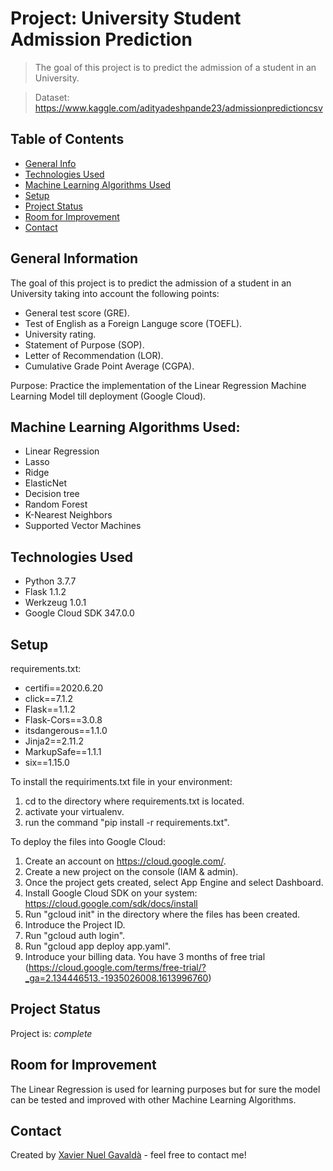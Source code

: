 # Project: University Student Admission Prediction
> The goal of this project is to predict the admission of a student in an University.

> Dataset: https://www.kaggle.com/adityadeshpande23/admissionpredictioncsv

## Table of Contents
* [General Info](#general-information)
* [Technologies Used](#technologies-used)
* [Machine Learning Algorithms Used](#ML-algorithms)
* [Setup](#setup)
* [Project Status](#project-status)
* [Room for Improvement](#room-for-improvement)
* [Contact](#contact)
<!-- * [License](#license) -->


## General Information
The goal of this project is to predict the admission of a student in an University taking into account the following points:
- General test score (GRE).
- Test of English as a Foreign Languge score (TOEFL).
- University rating.
- Statement of Purpose (SOP).
- Letter of Recommendation (LOR). 
- Cumulative Grade Point Average (CGPA).

Purpose: Practice the implementation of the Linear Regression Machine Learning Model till deployment (Google Cloud).

## Machine Learning Algorithms Used:
- Linear Regression
- Lasso
- Ridge
- ElasticNet
- Decision tree
- Random Forest
- K-Nearest Neighbors
- Supported Vector Machines

## Technologies Used
- Python 3.7.7
- Flask 1.1.2
- Werkzeug 1.0.1
- Google Cloud SDK 347.0.0


## Setup
requirements.txt:
- certifi==2020.6.20
- click==7.1.2
- Flask==1.1.2
- Flask-Cors==3.0.8
- itsdangerous==1.1.0
- Jinja2==2.11.2
- MarkupSafe==1.1.1
- six==1.15.0

To install the requiriments.txt file in your environment:
1. cd to the directory where requirements.txt is located.
2. activate your virtualenv.
3. run the command "pip install -r requirements.txt".

To deploy the files into Google Cloud:
1. Create an account on  https://cloud.google.com/.
2. Create a new project on the console (IAM & admin).
3. Once the project gets created, select App Engine and select Dashboard.
3. Install Google Cloud SDK on your system: https://cloud.google.com/sdk/docs/install
4. Run "gcloud init" in the directory where the files has been created.
5. Introduce the Project ID.
6. Run "gcloud auth login".
7. Run "gcloud app deploy app.yaml".
8. Introduce your billing data. You have 3 months of free trial (https://cloud.google.com/terms/free-trial/?_ga=2.134446513.-1935026008.1613996760)


## Project Status
Project is: _complete_ 


## Room for Improvement
The Linear Regression is used for learning purposes but for sure the model can be tested and improved with other Machine Learning Algorithms.

## Contact
Created by [Xavier Nuel Gavaldà](xaviernuelgav@gmail.com) - feel free to contact me!


<!-- Optional -->
<!-- ## License -->
<!-- This project is open source and available under the [... License](). -->

<!-- You don't have to include all sections - just the one's relevant to your project -->
